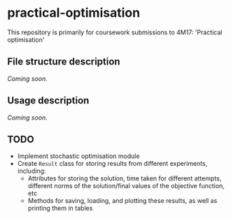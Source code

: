
# practical-optimisation

This repository is primarily for coursework submissions to 4M17: 'Practical optimisation'

## File structure description

*Coming soon.*

## Usage description

*Coming soon.*

## TODO

- Implement stochastic optimisation module
- Create `Result` class for storing results from different experiments, including:
  - Attributes for storing the solution, time taken for different attempts, different norms of the solution/final values of the objective function, etc
  - Methods for saving, loading, and plotting these results, as well as printing them in tables
